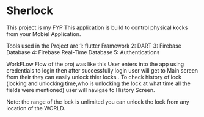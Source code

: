 # Sherlock

This project is my FYP 
This application is build to control physical kocks from your Mobiel Application.

Tools used in the Project are
1: flutter Framework
2: DART
3: Firebase Database
4: Firebase Real-Time Database
5: Authentications

WorkFLow
Flow of the proj was like this 
User enters into the app using credentials to login then after successfully login user will get to Main screen from their they can easily 
unlock thier locks .
To check history of lock (locking and unlocking time,who is unlocking the lock at what time all the fields were mentioned)
user will navigae to History Screen.

Note: the range of the lock is unlimited you can unlock the lock from any location of the WORLD.
